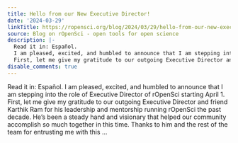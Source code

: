 ```yaml
---
title: Hello from our New Executive Director!
date: '2024-03-29'
linkTitle: https://ropensci.org/blog/2024/03/29/hello-from-our-new-executive-director/
source: Blog on rOpenSci - open tools for open science
description: |-
  Read it in: Español.
  I am pleased, excited, and humbled to announce that I am stepping into the role of Executive Director of rOpenSci starting April 1.
  First, let me give my gratitude to our outgoing Executive Director and friend Karthik Ram for his leadership and mentorship running rOpenSci the past decade. He’s been a steady hand and visionary that helped our community accomplish so much together in this time. Thanks to him and the rest of the team for entrusting me with this ...
disable_comments: true
---
```

Read it in: Español.
I am pleased, excited, and humbled to announce that I am stepping into the role of Executive Director of rOpenSci starting April 1.
First, let me give my gratitude to our outgoing Executive Director and friend Karthik Ram for his leadership and mentorship running rOpenSci the past decade. He’s been a steady hand and visionary that helped our community accomplish so much together in this time. Thanks to him and the rest of the team for entrusting me with this ...